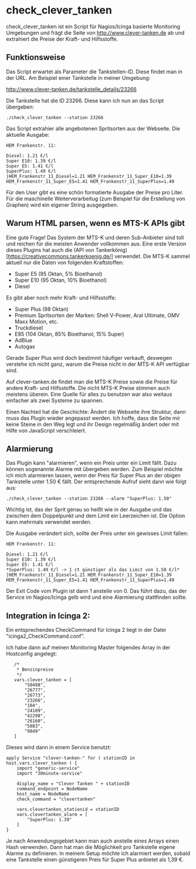 check_clever_tanken
===================

check_clever_tanken ist ein Script für Nagios/Icinga basierte Monitoring Umgebungen und frägt die Seite von http://www.clever-tanken.de ab und extrahiert die Preise der Kraft- und Hilfsstoffe.

Funktionsweise
--------------

Das Script erwartet als Parameter die Tankstellen-ID. Diese findet man in der URL. Am Beispiel einer Tankstelle in meiner Umgebung:

http://www.clever-tanken.de/tankstelle_details/23266

Die Tankstelle hat die ID 23266. Diese kann ich nun an das Script übergeben:

```
./check_clever_tanken --station 23266
```

Das Script extrahier alle angebotenen Spritsorten aus der Webseite. Die aktuelle Ausgabe:

```
HEM Frankenstr. 11:

Diesel: 1.21 €/l
Super E10: 1.39 €/l
Super E5: 1.41 €/l
SuperPlus: 1.49 €/l
|HEM_Frankenstr_11_Diesel=1.21 HEM_Frankenstr_11_Super_E10=1.39 HEM_Frankenstr_11_Super_E5=1.41 HEM_Frankenstr_11_SuperPlus=1.49
```

Für den User gibt es eine schön formatierte Ausgabe der Preise pro Liter. Für die maschinelle Weiterverarbeitug (zum Beispiel für die Erstellung von Graphen) wird ein eigener String ausgegeben.

Warum HTML parsen, wenn es MTS-K APIs gibt
------------------------------------------

Eine gute Frage! Das System der MTS-K und deren Sub-Anbieter sind toll und reichen für die meisten Anwender vollkommen aus. Eine erste Version dieses Plugins hat auch die (API von Tankerkönig)[https://creativecommons.tankerkoenig.de/] verwendet. Die MTS-K sammel aktuell nur die Daten von folgenden Kraftstoffen:

- Super E5 (95 Oktan, 5% Bioethanol)
- Super E10 (95 Oktan, 10% Bioethanol)
- Diesel

Es gibt aber noch mehr Kraft- und Hilfsstoffe:

- Super Plus (98 Oktan)
- Premium Spritsorten der Marken: Shell V-Power, Aral Ultimate, OMV Maxx Motion, etc.
- Truckdiesel
- E85 (104 Oktan, 85% Bioethanol, 15% Super)
- AdBlue
- Autogas

Gerade Super Plus wird doch bestimmt häufiger verkauft, deswegen verstehe ich nicht ganz, warum die Preise nicht in der MTS-K API verfügbar sind.

Auf clever-tanken.de findet man die MTS-K Preise sowie die Preise für andere Kraft- und Hilfsstoffe. Die nicht MTS-K Preise stimmen auch meistens überein. Eine Quelle für alles zu benutzen war also weitaus einfacher als zwei Systeme zu spannen.

Einen Nachteil hat die Geschichte: Ändert die Webseite ihre Struktur, dann muss das Plugin wieder angepasst werden. Ich hoffe, dass die Seite mir keine Steine in den Weg legt und ihr Design regelmäßig ändert oder mit Hilfe von JavaScript verschleiert.

Alarmierung
-----------

Das Plugin kann "alarmieren", wenn ein Preis unter ein Limit fällt. Dazu können sogenannte Alarme mit übergeben werden. Zum Beispiel möchte ich mich alarmieren lassen, wenn der Preis für Super Plus an der obigen Tankstelle unter 1.50 € fällt. Der entsprechende Aufruf sieht dann wie folgt aus:

```
./check_clever_tanken --station 23266 --alarm "SuperPlus: 1.50"
```

Wichtig ist, das der Sprit genau so heißt wie in der Ausgabe und das zwischen dem Doppelpunkt und dem Limit ein Leerzeichen ist. Die Option kann mehrmals verwendet werden.

Die Ausgabe verändert sich, sollte der Preis unter ein gewisses Limit fallen:

```
HEM Frankenstr. 11:

Diesel: 1.21 €/l
Super E10: 1.39 €/l
Super E5: 1.41 €/l
*SuperPlus: 1.49 €/l -> 1 ct günstiger als das Limit von 1.50 €/l*
|HEM_Frankenstr_11_Diesel=1.21 HEM_Frankenstr_11_Super_E10=1.39 HEM_Frankenstr_11_Super_E5=1.41 HEM_Frankenstr_11_SuperPlus=1.49
```

Der Exit Code vom Plugin ist dann 1 anstelle von 0. Das führt dazu, das der Service im Nagios/Icinga gelb wird und eine Alarmierung stattfinden sollte.

Integration in Icinga 2:
------------------------

Ein entsprechendes CheckCommand für Icinga 2 liegt in der Datei "icinga2_CheckCommand.conf".

Ich habe dann auf meinen Monitoring Master folgendes Array in der Hostconfig angelegt:

```
   /*
    * Benzinpreise
    */
   vars.clever_tanken = [
       "50498",
       "26777",
       "26773",
       "23266",
       "104",
       "24109",
       "42298",
       "26160",
       "5883",
       "9849"
   ]
```

Dieses wird dann in einem Service benutzt:

```
apply Service "clever-tanken-" for ( stationID in host.vars.clever_tanken ) {
    import "generic-service"
    import "30minute-service"

    display_name = "Clever Tanken " + stationID
    command_endpoint = NodeName
    host_name = NodeName
    check_command = "clevertanken"

    vars.clevertanken_stationid = stationID
    vars.clevertanken_alarm = [
        "SuperPlus: 1.39"
    ]
}
```

Je nach Anwendungsgebiet kann man auch anstelle eines Arrays einen Hash verwenden. Dann hat man die Möglichkeit pro Tankstelle eigene Alarme zu definieren. In meinem Setup möchte ich alarmiert werden, sobald eine Tankstelle einen günstigeren Preis für Super Plus anbietet als 1,39 €.
